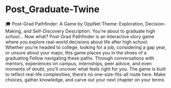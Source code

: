 # Post_Graduate-Twine

🎓 Post-Grad Pathfinder: A Game by OppNet
Theme: Exploration, Decision-Making, and Self-Discovery
Description:
You're about to graduate high school… Now what?
Post-Grad Pathfinder is an interactive story game where you explore real-world decisions about life after high school. Whether you’re headed to college, looking for a job, considering a gap year, or unsure about your major, this game places you in the shoes of a graduating Fellow navigating these paths.
Through conversations with mentors, experiences on campus, internships, peer advice, and even moments of doubt, you’ll uncover what feels right for you. The game is built to reflect real-life complexities, there’s no one-size-fits-all route here.
Make choices, gather knowledge, and carve out your next chapter on your terms.
